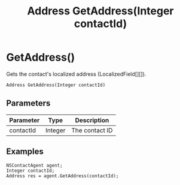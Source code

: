 ﻿---
uid: crmscript_class_nscontactagent_getaddress
title: Address GetAddress(Integer contactId)
description: CRMScript method in the NSContactAgent class that gets a contact's localized address
intellisense: NSContactAgent.GetAddress
keywords: NSContactAgent, GetAddress, GetAddress(Integer)
so.topic: reference
---

# GetAddress()

Gets the contact's localized address (LocalizedField[][]).

`Address GetAddress(Integer contactId)`

## Parameters

| Parameter | Type | Description |
|---|---|---|
| contactId | Integer |  The contact ID |

## Examples

```crmscript
NSContactAgent agent;
Integer contactId;
Address res = agent.GetAddress(contactId);
```
